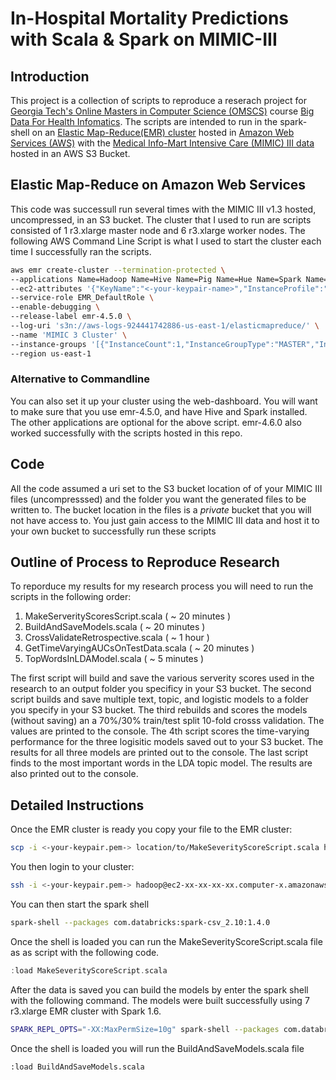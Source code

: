 # In-Hospital Mortality Predictions with Scala & Spark on MIMIC-III

## Introduction

This project is a collection of scripts to reproduce a reserach project for [Georgia Tech's Online Masters in Computer Science (OMSCS)](http://www.omscs.gatech.edu/) course [Big Data For Health Infomatics](http://www.omscs.gatech.edu/cse-8803-special-topics-big-data-for-health-informatics).  The scripts are intended to run in the spark-shell on an [Elastic Map-Reduce(EMR) cluster](https://aws.amazon.com/elasticmapreduce/) hosted in [Amazon Web Services (AWS)](http://aws.amazon.com/) with the [Medical Info-Mart Intensive Care (MIMIC) III data](http://mimic.physionet.org/) hosted in an AWS S3 Bucket.

## Elastic Map-Reduce on Amazon Web Services

This code was successull run several times with the MIMIC III v1.3 hosted, uncompressed, in an S3 bucket.   The cluster that I used to run are scripts consisted of 1 r3.xlarge master node and 6 r3.xlarge worker nodes.   The following AWS Command Line Script is what I used to start the cluster each time I successfully ran the scripts.  

```bash
aws emr create-cluster --termination-protected \
--applications Name=Hadoop Name=Hive Name=Pig Name=Hue Name=Spark Name=Zeppelin-Sandbox \
--ec2-attributes '{"KeyName":"<-your-keypair-name>","InstanceProfile":"EMR_EC2_DefaultRole","EmrManagedSlaveSecurityGroup":"<-your-EMR-slave-security-group->","EmrManagedMasterSecurityGroup":"<-your-EMR-master-security-group->"}' \
--service-role EMR_DefaultRole \
--enable-debugging \
--release-label emr-4.5.0 \
--log-uri 's3n://aws-logs-924441742886-us-east-1/elasticmapreduce/' \
--name 'MIMIC 3 Cluster' \
--instance-groups '[{"InstanceCount":1,"InstanceGroupType":"MASTER","InstanceType":"r3.xlarge","Name":"Master instance group - 1"},{"InstanceCount":6,"InstanceGroupType":"CORE","InstanceType":"r3.xlarge","Name":"Core instance group - 2"}]' \
--region us-east-1
```

### Alternative to Commandline
You can also set it up your cluster using the web-dashboard.  You will want to make sure that you use emr-4.5.0, and have Hive and Spark installed.   The other applications are optional for the above script.  emr-4.6.0 also worked successfully with the scripts hosted in this repo.

## Code

All the code assumed a uri set to the S3 bucket location of of your MIMIC III files (uncompresssed) and the folder you want the generated files to be written to.  The bucket location in the files is a *private* bucket that you will not have access to.   You just gain access to the MIMIC III data and host it to your own bucket to successfully run these scripts

## Outline of Process to Reproduce Research

To reporduce my results for my research process you will need to run the scripts in the following order:

1.  MakeServerityScoresScript.scala ( ~ 20 minutes )
2.  BuildAndSaveModels.scala ( ~ 20 minutes )
3.  CrossValidateRetrospective.scala ( ~ 1 hour )
4.  GetTimeVaryingAUCsOnTestData.scala ( ~ 20 minutes )
5.  TopWordsInLDAModel.scala ( ~ 5 minutes )

The first script will build and save the various serverity scores used in the research to an output folder you specificy in your S3 bucket.  The second script builds and save multiple text, topic, and logistic models to a folder you specify in your S3 bucket.  The third rebuilds and scores the models (without saving) an a 70%/30% train/test split 10-fold crosss validation.  The values are printed to the console.  The 4th script scores the time-varying performance for the three logisitic models saved out to your S3 bucket.  The results for all three models are printed out to the console.  The last script finds to the most important words in the LDA topic model.  The results are also printed out to the console.   

## Detailed Instructions

Once the EMR cluster is ready you copy your file to the EMR cluster:

```bash
scp -i <-your-keypair.pem-> location/to/MakeSeverityScoreScript.scala hadoop@ec2-xx-xx-xx-xx.computer-x.amazonaws.com:~/
```

You then login to your cluster:

```bash
ssh -i <-your-keypair.pem-> hadoop@ec2-xx-xx-xx-xx.computer-x.amazonaws.com:~/
```

You can then start the spark shell
```bash
spark-shell --packages com.databricks:spark-csv_2.10:1.4.0
```

Once the shell is loaded you can run the MakeSeverityScoreScript.scala file as as script with the following code.

```scala
:load MakeSeverityScoreScript.scala
```

After the data is saved you can build the models by enter the spark shell with the following command.  The models were built successfully using 7 r3.xlarge EMR cluster with Spark 1.6.

```bash
SPARK_REPL_OPTS="-XX:MaxPermSize=10g" spark-shell --packages com.databricks:spark-csv_2.10:1.4.0 --conf spark.driver.maxResultSize=10g --conf spark.driver.memory=10g --conf spark.executor.memory=15g
```

Once the shell is loaded you will run the BuildAndSaveModels.scala file

```bash
:load BuildAndSaveModels.scala
```


